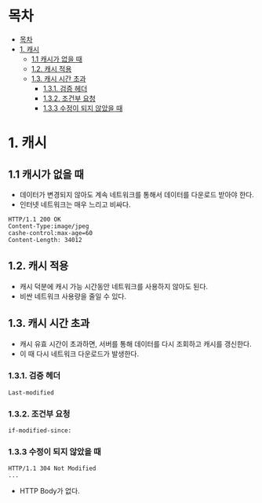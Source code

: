 # 목차
- [목차](#목차)
- [1. 캐시](#1-캐시)
  - [1.1 캐시가 없을 때](#11-캐시가-없을-때)
  - [1.2. 캐시 적용](#12-캐시-적용)
  - [1.3. 캐시 시간 초과](#13-캐시-시간-초과)
    - [1.3.1. 검증 헤더](#131-검증-헤더)
    - [1.3.2. 조건부 요청](#132-조건부-요청)
    - [1.3.3 수정이 되지 않았을 때](#133-수정이-되지-않았을-때)

# 1. 캐시

## 1.1 캐시가 없을 때
- 데이터가 변경되지 않아도 계속 네트워크를 통해서 데이터를 다운로드 받아야 한다.
- 인터넷 네트워크는 매우 느리고 비싸다.
```
HTTP/1.1 200 OK
Content-Type:image/jpeg
cashe-control:max-age=60
Content-Length: 34012
```

## 1.2. 캐시 적용
- 캐시 덕분에 캐시 가능 시간동안 네트워크를 사용하지 않아도 된다.
- 비싼 네트워크 사용량을 줄일 수 있다.

## 1.3. 캐시 시간 초과
- 캐시 유효 시간이 초과하면, 서버를 통해 데이터를 다시 조회하고 캐시를 갱신한다.
- 이 때 다시 네트워크 다운로드가 발생한다.

### 1.3.1. 검증 헤더
```
Last-modified
```

### 1.3.2. 조건부 요청
```
if-modified-since:
```

### 1.3.3 수정이 되지 않았을 때
```
HTTP/1.1 304 Not Modified
...
```
- HTTP Body가 없다.